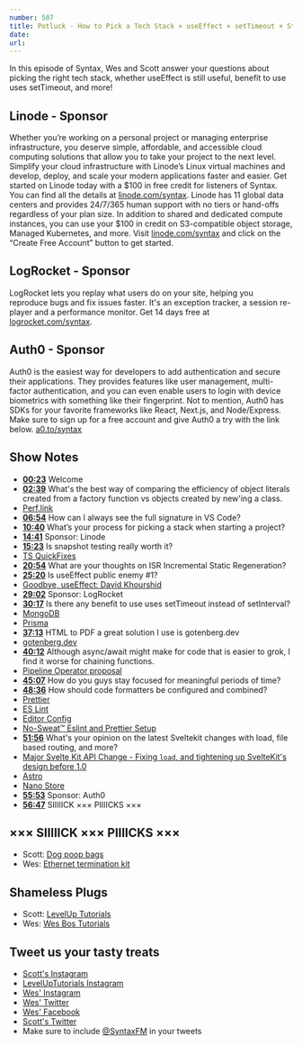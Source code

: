 ```yaml
---
number: 507
title: Potluck - How to Pick a Tech Stack × useEffect × setTimeout × Staying Focused
date: 
url: 
---
```


In this episode of Syntax, Wes and Scott answer your questions about picking the right tech stack, whether useEffect is still useful, benefit to use uses setTimeout, and more!

## Linode  - Sponsor

Whether you’re working on a personal project or managing enterprise infrastructure, you deserve simple, affordable, and accessible cloud computing solutions that allow you to take your project to the next level. Simplify your cloud infrastructure with Linode’s Linux virtual machines and develop, deploy, and scale your modern applications faster and easier. Get started on Linode today with a $100 in free credit for listeners of Syntax. You can find all the details at [linode.com/syntax](https://linode.com/syntax). Linode has 11 global data centers and provides 24/7/365 human support with no tiers or hand-offs regardless of your plan size. In addition to shared and dedicated compute instances, you can use your $100 in credit on S3-compatible object storage, Managed Kubernetes, and more. Visit [linode.com/syntax](https://linode.com/syntax) and click on the “Create Free Account” button to get started.

## LogRocket - Sponsor

LogRocket lets you replay what users do on your site, helping you reproduce bugs and fix issues faster. It's an exception tracker, a session re-player and a performance monitor. Get 14 days free at [logrocket.com/syntax](https://logrocket.com/syntax).

## Auth0 - Sponsor

Auth0 is the easiest way for developers to add authentication and secure their applications. They provides features like user management, multi-factor authentication, and you can even enable users to login with device biometrics with something like their fingerprint. Not to mention, Auth0 has SDKs for your favorite frameworks like React, Next.js, and Node/Express. Make sure to sign up for a free account and give Auth0 a try with the link below. [a0.to/syntax](https://a0.to/syntax)

## Show Notes

* **[00:23](#t=00:23)** Welcome
* **[02:39](#t=02:39)** What's the best way of comparing the efficiency of object literals created from a factory function vs objects created by new'ing a class.
* [Perf.link](https://perf.link/)
* **[06:54](#t=06:54)** How can I always see the full signature in VS Code?
* **[10:40](#t=10:40)** What’s your process for picking a stack when starting a project?
* **[14:41](#t=14:41)** Sponsor: Linode
* **[15:23](#t=15:23)** Is snapshot testing really worth it?
* [TS QuickFixes](https://marketplace.visualstudio.com/items?itemName=tamj0rd2.ts-quickfixes-extension)
* **[20:54](#t=20:54)** What are your thoughts on ISR Incremental Static Regeneration?
* **[25:20](#t=25:20)** Is useEffect public enemy #1?
* [Goodbye, useEffect: David Khourshid](https://www.youtube.com/watch?v=HPoC-k7Rxwo)
* **[29:02](#t=29:02)** Sponsor: LogRocket
* **[30:17](#t=30:17)** Is there any benefit to use uses setTimeout instead of setInterval?
* [MongoDB](https://www.mongodb.com)
* [Prisma](https://www.prisma.io)
* **[37:13](#t=37:13)** HTML to PDF a great solution I use is gotenberg.dev
* [gotenberg.dev](https://gotenberg.dev)
* **[40:12](#t=40:12)** Although async/await might make for code that is easier to grok, I find it worse for chaining functions.
* [Pipeline Operator proposal](https://github.com/tc39/proposal-pipeline-operator)
* **[45:07](#t=45:07)** How do you guys stay focused for meaningful periods of time?
* **[48:36](#t=48:36)** How should code formatters be configured and combined?
* [Prettier](https://prettier.io)
* [ES Lint](https://eslint.org)
* [Editor Config](https://editorconfig.org)
* [No-Sweat™ Eslint and Prettier Setup](https://github.com/wesbos/eslint-config-wesbos)
* **[51:56](#t=51:56)** What's your opinion on the latest Sveltekit changes with load, file based routing, and more?
* [Major Svelte Kit API Change - Fixing `load`, and tightening up SvelteKit's design before 1.0](https://www.youtube.com/watch?v=OUGn7VifUCg&t=134s)
* [Astro](https://astro.build)
* [Nano Store](https://github.com/nanostores/nanostores)
* **[55:53](#t=55:53)** Sponsor: Auth0
* **[56:47](#t=56:47)** SIIIIICK ××× PIIIICKS ×××
















## ××× SIIIIICK ××× PIIIICKS ×××

* Scott: [Dog poop bags](https://amzn.to/3Kk0zR1)
* Wes: [Ethernet termination kit](https://amzn.to/3QGFEtW)

## Shameless Plugs

* Scott: [LevelUp Tutorials](https://leveluptutorials.com/tutorials/keystone-js/introduction)
* Wes: [Wes Bos Tutorials](https://wesbos.com/courses)

## Tweet us your tasty treats

* [Scott's Instagram](https://www.instagram.com/stolinski/)
* [LevelUpTutorials Instagram](https://www.instagram.com/LevelUpTutorials/)
* [Wes' Instagram](https://www.instagram.com/wesbos/)
* [Wes' Twitter](https://twitter.com/wesbos)
* [Wes' Facebook](https://www.facebook.com/wesbos.developer)
* [Scott's Twitter](https://twitter.com/stolinski)
* Make sure to include [@SyntaxFM](https://twitter.com/SyntaxFM) in your tweets

